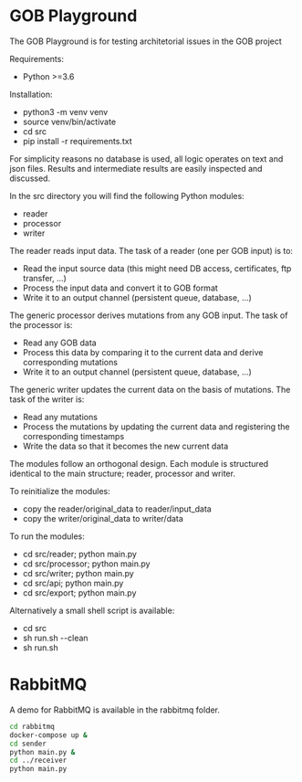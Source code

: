 # GOB Playground
The GOB Playground is for testing architetorial issues in the GOB project

Requirements:
- Python >=3.6

Installation:
- python3 -m venv venv
- source venv/bin/activate
- cd src
- pip install -r requirements.txt

For simplicity reasons no database is used, all logic operates on text and json files.
Results and intermediate results are easily inspected and discussed.

In the src directory you will find the following Python modules:
- reader
- processor
- writer

The reader reads input data.
The task of a reader (one per GOB input) is to:
- Read the input source data (this might need DB access, certificates, ftp transfer, ...)
- Process the input data and convert it to GOB format
- Write it to an output channel (persistent queue, database, ...)

The generic processor derives mutations from any GOB input.
The task of the processor is:
- Read any GOB data
- Process this data by comparing it to the current data and derive corresponding mutations
- Write it to an output channel (persistent queue, database, ...)

The generic writer updates the current data on the basis of mutations.
The task of the writer is:
- Read any mutations
- Process the mutations by updating the current data and registering the corresponding timestamps
- Write the data so that it becomes the new current data

The modules follow an orthogonal design.
Each module is structured identical to the main structure; reader, processor and writer.

To reinitialize the modules:
- copy the reader/original_data to reader/input_data
- copy the writer/original_data to writer/data

To run the modules:
- cd src/reader; python main.py
- cd src/processor; python main.py
- cd src/writer; python main.py
- cd src/api; python main.py
- cd src/export; python main.py

Alternatively a small shell script is available:
- cd src
- sh run.sh --clean
- sh run.sh

# RabbitMQ

A demo for RabbitMQ is available in the rabbitmq folder.

```bash
cd rabbitmq
docker-compose up &
cd sender
python main.py &
cd ../receiver
python main.py
```

